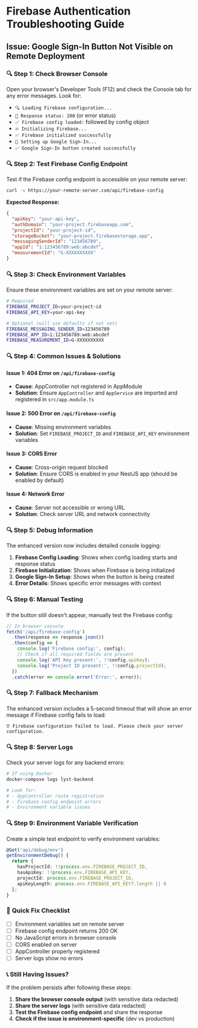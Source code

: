 # Firebase Authentication Troubleshooting Guide

## Issue: Google Sign-In Button Not Visible on Remote Deployment

### 🔍 **Step 1: Check Browser Console**

Open your browser's Developer Tools (F12) and check the Console tab for any error messages. Look for:

- `🔍 Loading Firebase configuration...`
- `📡 Response status: 200` (or error status)
- `✅ Firebase config loaded:` followed by config object
- `🔥 Initializing Firebase...`
- `✅ Firebase initialized successfully`
- `🔧 Setting up Google Sign-In...`
- `✅ Google Sign-In button created successfully`

### 🔍 **Step 2: Test Firebase Config Endpoint**

Test if the Firebase config endpoint is accessible on your remote server:

```bash
curl -v https://your-remote-server.com/api/firebase-config
```

**Expected Response:**
```json
{
  "apiKey": "your-api-key",
  "authDomain": "your-project.firebaseapp.com",
  "projectId": "your-project-id",
  "storageBucket": "your-project.firebasestorage.app",
  "messagingSenderId": "123456789",
  "appId": "1:123456789:web:abcdef",
  "measurementId": "G-XXXXXXXXXX"
}
```

### 🔍 **Step 3: Check Environment Variables**

Ensure these environment variables are set on your remote server:

```bash
# Required
FIREBASE_PROJECT_ID=your-project-id
FIREBASE_API_KEY=your-api-key

# Optional (will use defaults if not set)
FIREBASE_MESSAGING_SENDER_ID=123456789
FIREBASE_APP_ID=1:123456789:web:abcdef
FIREBASE_MEASUREMENT_ID=G-XXXXXXXXXX
```

### 🔍 **Step 4: Common Issues & Solutions**

#### **Issue 1: 404 Error on `/api/firebase-config`**
- **Cause**: AppController not registered in AppModule
- **Solution**: Ensure `AppController` and `AppService` are imported and registered in `src/app.module.ts`

#### **Issue 2: 500 Error on `/api/firebase-config`**
- **Cause**: Missing environment variables
- **Solution**: Set `FIREBASE_PROJECT_ID` and `FIREBASE_API_KEY` environment variables

#### **Issue 3: CORS Error**
- **Cause**: Cross-origin request blocked
- **Solution**: Ensure CORS is enabled in your NestJS app (should be enabled by default)

#### **Issue 4: Network Error**
- **Cause**: Server not accessible or wrong URL
- **Solution**: Check server URL and network connectivity

### 🔍 **Step 5: Debug Information**

The enhanced version now includes detailed console logging:

1. **Firebase Config Loading**: Shows when config loading starts and response status
2. **Firebase Initialization**: Shows when Firebase is being initialized
3. **Google Sign-In Setup**: Shows when the button is being created
4. **Error Details**: Shows specific error messages with context

### 🔍 **Step 6: Manual Testing**

If the button still doesn't appear, manually test the Firebase config:

```javascript
// In browser console
fetch('/api/firebase-config')
  .then(response => response.json())
  .then(config => {
    console.log('Firebase config:', config);
    // Check if all required fields are present
    console.log('API Key present:', !!config.apiKey);
    console.log('Project ID present:', !!config.projectId);
  })
  .catch(error => console.error('Error:', error));
```

### 🔍 **Step 7: Fallback Mechanism**

The enhanced version includes a 5-second timeout that will show an error message if Firebase config fails to load:

```
⏰ Firebase configuration failed to load. Please check your server configuration.
```

### 🔍 **Step 8: Server Logs**

Check your server logs for any backend errors:

```bash
# If using Docker
docker-compose logs lyst-backend

# Look for:
# - AppController route registration
# - Firebase config endpoint errors
# - Environment variable issues
```

### 🔍 **Step 9: Environment Variable Verification**

Create a simple test endpoint to verify environment variables:

```typescript
@Get('api/debug/env')
getEnvironmentDebug() {
  return {
    hasProjectId: !!process.env.FIREBASE_PROJECT_ID,
    hasApiKey: !!process.env.FIREBASE_API_KEY,
    projectId: process.env.FIREBASE_PROJECT_ID,
    apiKeyLength: process.env.FIREBASE_API_KEY?.length || 0
  };
}
```

### 🎯 **Quick Fix Checklist**

- [ ] Environment variables set on remote server
- [ ] Firebase config endpoint returns 200 OK
- [ ] No JavaScript errors in browser console
- [ ] CORS enabled on server
- [ ] AppController properly registered
- [ ] Server logs show no errors

### 📞 **Still Having Issues?**

If the problem persists after following these steps:

1. **Share the browser console output** (with sensitive data redacted)
2. **Share the server logs** (with sensitive data redacted)
3. **Test the Firebase config endpoint** and share the response
4. **Check if the issue is environment-specific** (dev vs production) 